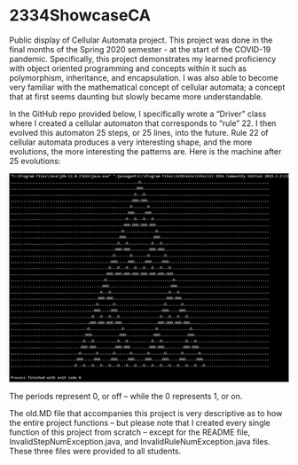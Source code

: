 # 2334ShowcaseCA
Public display of Cellular Automata project. This project was done in the final months of the Spring 2020 semester - at the start of the COVID-19 pandemic. Specifically, this project demonstrates my learned proficiency with object oriented programming and concepts within it such as polymorphism, inheritance, and encapsulation. I was also able to become very familiar with the mathematical concept of cellular automata; a concept that at first seems daunting but slowly became more understandable.


In the GitHub repo provided below, I specifically wrote a “Driver” class where I created a cellular automaton that corresponds to “rule” 22. I then evolved this automaton 25 steps, or 25 lines, into the future. Rule 22 of cellular automata produces a very interesting shape, and the more evolutions, the more interesting the patterns are. Here is the machine after 25 evolutions: 

 ![](rule22.png)

The periods represent 0, or off – while the 0 represents 1, or on. 

The old.MD file that accompanies this project is very descriptive as to how the entire project functions – but please note that I created every single function of this project from scratch – except for the README file, InvalidStepNumException.java, and InvalidRuleNumException.java files. These three files were provided to all students. 
